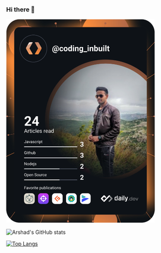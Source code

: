 ### Hi there 👋

<!--
**call8arshad/call8arshad** is a ✨ _special_ ✨ repository because its `README.md` (this file) appears on your GitHub profile.

Here are some ideas to get you started:

- 🔭 I’m currently working on ...
- 🌱 I’m currently learning ...
- 👯 I’m looking to collaborate on ...
- 🤔 I’m looking for help with ...
- 💬 Ask me about ...
- 📫 How to reach me: ...
- 😄 Pronouns: ...
- ⚡ Fun fact: ...
-->


<!-- <a href="https://app.daily.dev/arshadKhan"><img src="https://api.daily.dev/devcards/0acd2f08a94b4286a287c2afe57c5c0d.png?r=ftq" width="400" alt="Arshad's Dev Card"/></a> -->

<!-- <a href="https://app.daily.dev/coding_inbuilt"><img src="https://api.daily.dev/devcards/0acd2f08a94b4286a287c2afe57c5c0d.png?r=rmp" width="400" alt="Arshad's Dev Card"/></a> -->



<a href="https://app.daily.dev/coding_inbuilt"><img src="https://github.com/call8arshad/call8arshad/blob/main/devcard.svg" width="400" alt="Arshad's Dev Card"/></a>

<!-- use &hid= to hide
&hide=stars,commits,prs,issues,contribs
-->
![Arshad's GitHub stats](https://github-readme-stats.vercel.app/api?username=call8arshad&show_icons=true&theme=radical)

<!-- [![Readme Card](https://github-readme-stats.vercel.app/api/pin/?username=call8arshad&repo=github-readme-stats)](https://github.com/call8arshad/github-readme-stats&show_owner=true) -->

[![Top Langs](https://github-readme-stats.vercel.app/api/top-langs/?username=call8arshad&layout=compact)](https://github.com/call8arshad/github-readme-stats&theme=radical)
